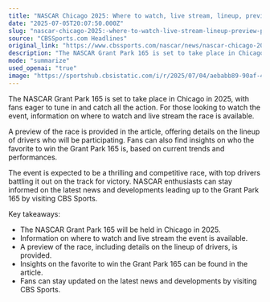 ```yaml
---
title: "NASCAR Chicago 2025: Where to watch, live stream, lineup, preview, pick to win for the Grant Park 165"
date: "2025-07-05T20:07:50.000Z"
slug: "nascar-chicago-2025:-where-to-watch-live-stream-lineup-preview-pick-to-win-for-the-grant-park-165"
source: "CBSSports.com Headlines"
original_link: "https://www.cbssports.com/nascar/news/nascar-chicago-2025-where-to-watch-live-stream-lineup-preview-pick-to-win-for-the-grant-park-165/"
description: "The NASCAR Grant Park 165 is set to take place in Chicago in 2025, with fans eager to tune in and catch all the action. Information on where to watch and live stream the race is available. A preview of the race is provided in the article, offering details on the lineup of drivers and insights on the favorite to win. NASCAR enthusiasts can stay informed on the latest news leading up to the event by visiting CBS Sports."
mode: "summarize"
used_openai: "true"
image: "https://sportshub.cbsistatic.com/i/r/2025/07/04/aebabb89-90af-447f-9e6a-6ae3787dbb11/thumbnail/1200x675/9b791a6f5bb80bbc55bd4adcef6197db/gettyimages-2161057979.jpg"
---
```


The NASCAR Grant Park 165 is set to take place in Chicago in 2025, with fans eager to tune in and catch all the action. For those looking to watch the event, information on where to watch and live stream the race is available.

A preview of the race is provided in the article, offering details on the lineup of drivers who will be participating. Fans can also find insights on who the favorite to win the Grant Park 165 is, based on current trends and performances.

The event is expected to be a thrilling and competitive race, with top drivers battling it out on the track for victory. NASCAR enthusiasts can stay informed on the latest news and developments leading up to the Grant Park 165 by visiting CBS Sports.

Key takeaways:
- The NASCAR Grant Park 165 will be held in Chicago in 2025.
- Information on where to watch and live stream the event is available.
- A preview of the race, including details on the lineup of drivers, is provided.
- Insights on the favorite to win the Grant Park 165 can be found in the article.
- Fans can stay updated on the latest news and developments by visiting CBS Sports.